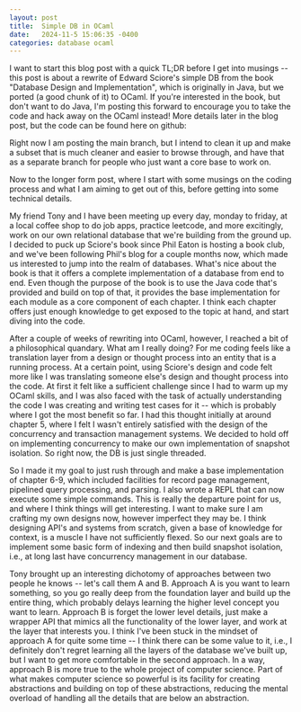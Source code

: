 ```yaml
---
layout: post
title:  Simple DB in OCaml
date:   2024-11-5 15:06:35 -0400
categories: database ocaml
---
```


I want to start this blog post with a quick TL;DR before I get into musings -- this post is about a rewrite of Edward Sciore's simple DB from the book "Database Design
and Implementation", which is originally in Java, but we ported (a good chunk of it) to OCaml. If you're interested in the book, but don't want to do Java, I'm posting
this forward to encourage you to take the code and hack away on the OCaml instead! More details later in the blog post, but the code can be found here on github:

Right now I am posting the main branch, but I intend to clean it up and make a  subset that is much cleaner and easier to browse through, and have that as
a separate branch for people who just want a core base to work on. 

Now to the longer form post, where I start with some musings on the coding process and what I am aiming to get out of this, before getting into some technical details.

My friend Tony and I have been meeting up every day, monday to friday, at a local coffee shop to do job apps, practice leetcode, and more excitingly, work on our own
relational database that we're building from the ground up. I decided to puck up Sciore's book since Phil Eaton is hosting a book club, and we've been following Phil's
blog for a couple months now, which made us interested to jump into the realm of databases. What's nice about the book is that it offers a complete implementation of
a database from end to end. Even though the purpose of the book is to use the Java code that's provided and build on top of that, it provides the base implementation
for each module as a core component of each chapter. I think each chapter offers just enough knowledge to get exposed to the topic at hand, and start diving into the
code.

After a couple of weeks of rewriting into OCaml, however, I reached a bit of a philosophical quandary. What am I really doing? For me coding feels like a translation
layer from a design or thought process into an entity that is a running process. At a certain point, using Sciore's design and code felt more like I was translating
someone else's design and thought process into the code. At first it felt like a sufficient challenge since I had to warm up my OCaml skills, and I was also faced with
the task of actually understanding the code I was creating and writing test cases for it -- which is probably where I got the most benefit so far. I had this thought
initially at around chapter 5, where I felt I wasn't entirely satisfied with the design of the concurrency and transaction management systems. We decided to hold off
on implementing concurrency to make our own implementation of snapshot isolation. So right now, the DB is just single threaded.

So I made it my goal to just rush through and make a base implementation of chapter 6-9, which included facilities for record page management, pipelined query
processing, and parsing. I also wrote a REPL that can now execute some simple commands. This is really the departure point for us, and where I think things will get
interesting. I want to make sure I am crafting my own designs now, however imperfect they may be. I think designing API's and systems from scratch, given a base of
knowledge for context, is a muscle I have not sufficiently flexed. So our next goals are to implement some basic form of indexing and then build snapshot isolation,
i.e., at long last have concurrency management in our database.

Tony brought up an interesting dichotomy of approaches between two people he knows -- let's call them A and B. Approach A is you want to learn something, so you go
really deep from the foundation layer and build up the entire thing, which probably delays learning the higher level concept you want to learn. Approach B is forget
the lower level details, just make a wrapper API that mimics all the functionality of the lower layer, and work at the layer that interests you. I think I've been stuck
in the mindset of approach A for quite some time -- I think there can be some value to it, i.e., I definitely don't regret learning all the layers of the database
we've built up, but I want to get more comfortable in the second approach. In a way, approach B is more true to the whole project of computer science. Part of what
makes computer science so powerful is its facility for creating abstractions and building on top of these abstractions, reducing the mental overload of handling
all the details that are below an abstraction.



